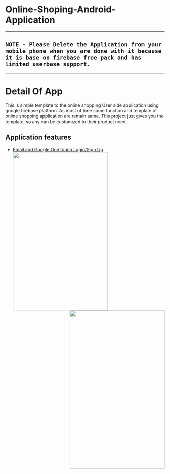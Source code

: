 # Online-Shoping-Android-Application

***
## `NOTE - Please Delete the Application from your mobile phone when you are done with it because it is base on firebase free pack and has limited userbase support.`
***
# Detail Of App
  This is simple template to the online shopping User side application using google firebase platform. As most of time some function and template of online shopping application are remain same. This project just gives you the template, so any can be customized to their product need.
  
## Application features
 * [Email and Google One touch Login/Sign Up](https://firebase.google.com/products/auth/)
<img src="https://github.com/param087/Online-Shopping-Android-Application/blob/master/Images/App/1.png" align="left" height="500" width="300"><img src="https://github.com/param087/Online-Shopping-Android-Application/blob/master/Images/App/2.png" height="500" width="300" align="right">



